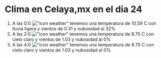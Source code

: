 # Clima en Celaya,mx en el dia 24

1. A las 0:0 !["icon weather"](http://openweathermap.org/img/w/10n.png) tenemos una temperatura de 10.59 C con lluvia ligera y  vientos de 0.31 y nubosidad al 32%
1. A las 2:0 !["icon weather"](http://openweathermap.org/img/w/01n.png) tenemos una temperatura de 8.75 C con cielo claro y  vientos de 1.03 y nubosidad al 0%
1. A las 4:0 !["icon weather"](http://openweathermap.org/img/w/01n.png) tenemos una temperatura de 8.75 C con cielo claro y  vientos de 1.03 y nubosidad al 0%
